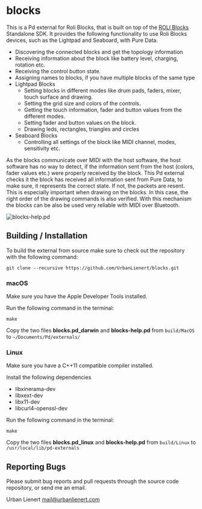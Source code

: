 # blocks

This is a Pd external for Roli Blocks, that is built on top of the [ROLI Blocks](https://github.com/WeAreROLI/BLOCKS-SDK) Standalone SDK. It provides the following functionality to use Roli Blocks devices, such as the Lightpad and Seaboard, with Pure Data. 

- Discovering the connected blocks and get the topology information
- Receiving information about the block like battery level, charging, rotation etc.
- Receiving the control button state.
- Assigning names to blocks, if you have multiple blocks of the same type
- Lightpad Blocks
  - Setting blocks in different modes like drum pads, faders, mixer, touch surface and drawing.
  - Setting the grid size and colors of the controls.
  - Getting the touch information, fader and button values from the different modes.
  - Setting fader and button values on the block.
  - Drawing leds, rectangles, triangles and circles
- Seaboard Blocks
  - Controlling all settings of the block like MIDI channel, modes, sensitivity etc.

As the blocks communicate over MIDI with the host software, the host software has no way to detect, if the information sent from the host (colors, fader values etc.) were properly received by the block. This Pd external checks it the block has received all information sent from Pure Data, to make sure, it represents the correct state. If not, the packets are resent. This is especially important when drawing on the blocks. In this case, the right order of the drawing commands is also verified.
With this mechanism the blocks can be also be used very reliable with MIDI over Bluetooth.

![blocks-help.pd](https://github.com/UrbanLienert/blocks/blob/master/blocks-help.png?raw=true)

## Building / Installation

To build the external from source make sure to check out the repository with the following command:

`git clone --recursive https://github.com/UrbanLienert/blocks.git`

### macOS
Make sure you have the Apple Developer Tools installed.

Run the following command in the terminal:

`make`

Copy the two files **blocks.pd_darwin** and **blocks-help.pd** from `build/MacOS` to `~/Documents/Pd/externals/`

### Linux
Make sure you have a C++11 compatible compiler installed.

Install the following dependencies
- libxinerama-dev
- libxext-dev
- libx11-dev
- libcurl4-openssl-dev

Run the following command in the terminal:

`make`

Copy the two files **blocks.pd_linux** and **blocks-help.pd** from `build/Linux` to `/usr/local/lib/pd-externals`

## Reporting Bugs

Please submit bug reports and pull requests through the source code repository, or send me an email.

Urban Lienert <mail@urbanlienert.com>
